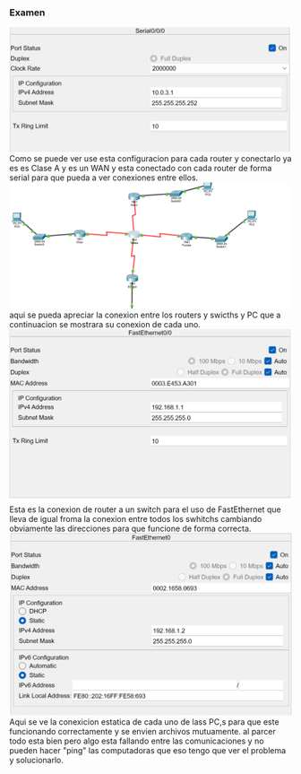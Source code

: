 ### Examen
![comandos desde terminal](./imagenes/examen1.png)
Como se puede ver use esta configuracion para cada router y conectarlo ya es es Clase A y es un WAN y esta conectado con cada router de forma serial para que pueda a ver conexiones entre ellos.
![comandos desde terminal](./imagenes/examen2.png)
aqui se pueda apreciar la conexion entre los routers y swicths y PC que a continuacion se mostrara su conexion de cada uno.
![comandos desde terminal](./imagenes/examen3.png)
Esta es la conexion de router a un switch para el uso de FastEthernet que lleva de igual froma la conexion entre todos los swhitchs cambiando obviamente las direcciones para que funcione de forma correcta.
![comandos desde terminal](./imagenes/examen4.png)
Aqui se ve la conexicion estatica de cada uno de lass PC,s para que este funcionando correctamente y se envien archivos mutuamente. al parcer todo esta bien pero algo esta fallando entre las comunicaciones y no pueden hacer "ping" las computadoras que eso tengo que ver el problema y solucionarlo.
